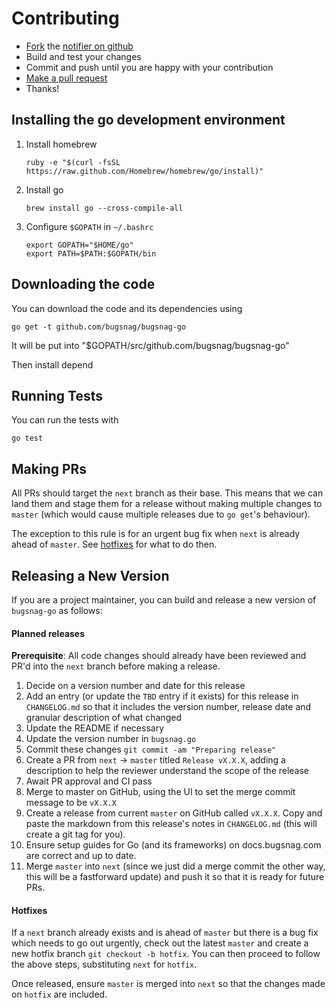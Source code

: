 Contributing
============

-   [Fork](https://help.github.com/articles/fork-a-repo) the [notifier on github](https://github.com/bugsnag/bugsnag-go)
-   Build and test your changes
-   Commit and push until you are happy with your contribution
-   [Make a pull request](https://help.github.com/articles/using-pull-requests)
-   Thanks!


Installing the go development environment
-------------------------------------

1.  Install homebrew

    ```
    ruby -e "$(curl -fsSL https://raw.github.com/Homebrew/homebrew/go/install)"
    ```

1. Install go

    ```
    brew install go --cross-compile-all
    ```

1. Configure `$GOPATH` in `~/.bashrc`

    ```
    export GOPATH="$HOME/go"
    export PATH=$PATH:$GOPATH/bin
    ```

Downloading the code
--------------------

You can download the code and its dependencies using

```
go get -t github.com/bugsnag/bugsnag-go
```

It will be put into "$GOPATH/src/github.com/bugsnag/bugsnag-go"

Then install depend


Running Tests
-------------

You can run the tests with

```shell
go test
```

Making PRs
----------

All PRs should target the `next` branch as their base. This means that we can land them and stage them for a release without making multiple changes to `master` (which would cause multiple releases due to `go get`'s behaviour).

The exception to this rule is for an urgent bug fix when `next` is already ahead of `master`. See [hotfixes](#hotfixes) for what to do then.

Releasing a New Version
-----------------------

If you are a project maintainer, you can build and release a new version of
`bugsnag-go` as follows:

#### Planned releases

**Prerequisite**: All code changes should already have been reviewed and PR'd into the `next` branch before making a release.

1. Decide on a version number and date for this release
1. Add an entry (or update the `TBD` entry if it exists) for this release in `CHANGELOG.md` so that it includes the version number, release date and granular description of what changed
1. Update the README if necessary
1. Update the version number in `bugsnag.go`
1. Commit these changes `git commit -am "Preparing release"`
1. Create a PR from `next` -> `master` titled `Release vX.X.X`, adding a description to help the reviewer understand the scope of the release
1. Await PR approval and CI pass
1. Merge to master on GitHub, using the UI to set the merge commit message to be `vX.X.X`
1. Create a release from current `master` on GitHub called `vX.X.X`. Copy and paste the markdown from this release's notes in `CHANGELOG.md` (this will create a git tag for you).
1. Ensure setup guides for Go (and its frameworks) on docs.bugsnag.com are correct and up to date.
1. Merge `master` into `next` (since we just did a merge commit the other way, this will be a fastforward update) and push it so that it is ready for future PRs.


#### Hotfixes

If a `next` branch already exists and is ahead of `master` but there is a bug fix which needs to go out urgently, check out the latest `master` and create a new hotfix branch `git checkout -b hotfix`. You can then proceed to follow the above steps, substituting `next` for `hotfix`.

Once released, ensure `master` is merged into `next` so that the changes made on `hotfix` are included.
